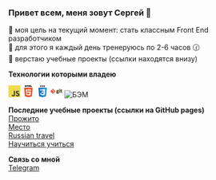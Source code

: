 ### Привет всем, меня зовут Сергей 👋

🔹 моя цель на текущий момент: стать классным Front End разработчиком <br>
🔹 для этого я каждый день тренеруюсь по 2-6 часов 🕜 <br>
🔹 верстаю учебные проекты (ссылки находятся внизу) <br>

**Технологии которыми владею**
<p>
  <img src="https://raw.githubusercontent.com/github/explore/80688e429a7d4ef2fca1e82350fe8e3517d3494d/topics/javascript/javascript.png" height="24" alt="JS">
  <img src="https://raw.githubusercontent.com/github/explore/80688e429a7d4ef2fca1e82350fe8e3517d3494d/topics/html/html.png" height="24" alt="HTML5">
  <img src="https://raw.githubusercontent.com/github/explore/80688e429a7d4ef2fca1e82350fe8e3517d3494d/topics/css/css.png" height="24" alt="CSS3">
  <img src="https://raw.githubusercontent.com/github/explore/80688e429a7d4ef2fca1e82350fe8e3517d3494d/topics/git/git.png" height="24" alt="CSS3">
  <img src="https://ru.bem.info/S3zKVZJcFfltyiAz-bWVmw4o3IU.svgd" height="24" alt="БЭМ">
</p>

**Последние учебные проекты (ссылки на GitHub pages)** <br>
<a href="https://stelzf117.github.io/prozhitoOrg/">Прожито</a> <br>
<a href="https://stelzf117.github.io/mesto-project/" target="_blank">Место</a> <br>
<a href="https://stelzf117.github.io/russian-travel/" target="_blank">Russian travel</a> <br>
<a href="https://stelzf117.github.io/how-to-learn/" target="_blank">Научиться учиться</a> <br>

**Связь со мной** <br>
<a href="https://t.me/Supernova5007">Telegram</a>
